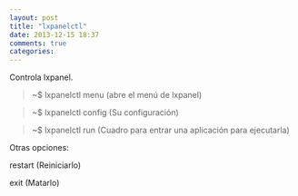 ```yaml
---
layout: post
title: "lxpanelctl"
date: 2013-12-15 18:37
comments: true
categories: 
---
```

Controla lxpanel.

>~$ lxpanelctl menu (abre el menú de lxpanel)

>~$ lxpanelctl config (Su configuración)

>~$ lxpanelctl run (Cuadro para entrar una aplicación para ejecutarla)

Otras opciones:

restart (Reiniciarlo)

exit (Matarlo)

